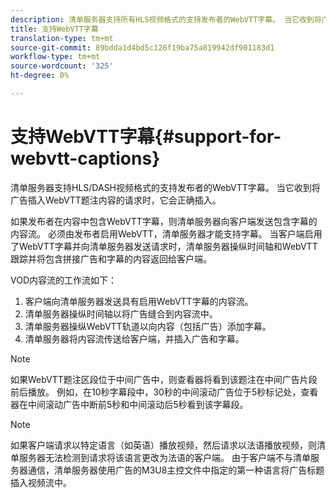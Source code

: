 ```yaml
---
description: 清单服务器支持所有HLS视频格式的支持发布者的WebVTT字幕。 当它收到将广告插入WebVTT题注内容的请求时，它会正确插入。
title: 支持WebVTT字幕
translation-type: tm+mt
source-git-commit: 89bdda1d4bd5c126f19ba75a819942df901183d1
workflow-type: tm+mt
source-wordcount: '325'
ht-degree: 0%

---
```



# 支持WebVTT字幕{#support-for-webvtt-captions}

清单服务器支持HLS/DASH视频格式的支持发布者的WebVTT字幕。 当它收到将广告插入WebVTT题注内容的请求时，它会正确插入。

如果发布者在内容中包含WebVTT字幕，则清单服务器向客户端发送包含字幕的内容流。 必须由发布者启用WebVTT，清单服务器才能支持字幕。 当客户端启用了WebVTT字幕并向清单服务器发送请求时，清单服务器操纵时间轴和WebVTT跟踪并将包含拼接广告和字幕的内容返回给客户端。

VOD内容流的工作流如下：

1. 客户端向清单服务器发送具有启用WebVTT字幕的内容流。
1. 清单服务器操纵时间轴以将广告缝合到内容流中。
1. 清单服务器操纵WebVTT轨道以向内容（包括广告）添加字幕。
1. 清单服务器将内容流传送给客户端，并插入广告和字幕。

>[!NOTE]
>
>如果WebVTT题注区段位于中间广告中，则查看器将看到该题注在中间广告片段前后播放。 例如，在10秒字幕段中，30秒的中间滚动广告位于5秒标记处，查看器在中间滚动广告中断前5秒和中间滚动后5秒看到该字幕段。

>[!NOTE]
>
>如果客户端请求以特定语言（如英语）播放视频，然后请求以法语播放视频，则清单服务器无法检测到请求将该语言更改为法语的客户端。 由于客户端不与清单服务器通信，清单服务器使用广告的M3U8主控文件中指定的第一种语言将广告标题插入视频流中。
